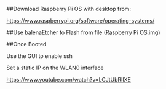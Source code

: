 ##Download Raspberry Pi OS with desktop from:

https://www.raspberrypi.org/software/operating-systems/


##Use balenaEtcher to Flash from file (Raspberry Pi OS.img)


##Once Booted 

Use the GUI to enable ssh

Set a static IP on the WLAN0 interface

https://www.youtube.com/watch?v=LCJtUbRlIXE


